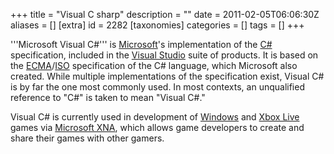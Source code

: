 +++
title = "Visual C sharp"
description = ""
date = 2011-02-05T06:06:30Z
aliases = []
[extra]
id = 2282
[taxonomies]
categories = []
tags = []
+++


'''Microsoft Visual C#''' is [Microsoft](https://rosettacode.org/wiki/Microsoft)'s implementation of the [C#](https://rosettacode.org/wiki/:Category:C_sharp) specification, included in the [Visual Studio](https://rosettacode.org/wiki/:Category:Visual_Studio) suite of products. It is based on the [ECMA](https://en.wikipedia.org/wiki/Ecma_International)/[ISO](https://en.wikipedia.org/wiki/International_Organization_for_Standardization) specification of the C# language, which Microsoft also created. While multiple implementations of the specification exist, Visual C# is by far the one most commonly used. In most contexts, an unqualified reference to "C#" is taken to mean "Visual C#."

Visual C# is currently used in development of [Windows](https://rosettacode.org/wiki/Windows) and [Xbox Live](https://en.wikipedia.org/wiki/Xbox_Live) games via [Microsoft XNA](https://en.wikipedia.org/wiki/Microsoft_XNA), which allows game developers to create and share their games with other gamers.
